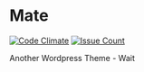 # Mate
[![Code Climate](https://codeclimate.com/github/0unit/BlackWaterRedMilk/badges/gpa.svg)](https://codeclimate.com/github/0unit/BlackWaterRedMilk) [![Issue Count](https://codeclimate.com/github/0unit/BlackWaterRedMilk/badges/issue_count.svg)](https://codeclimate.com/github/0unit/BlackWaterRedMilk)

Another Wordpress Theme - Wait

